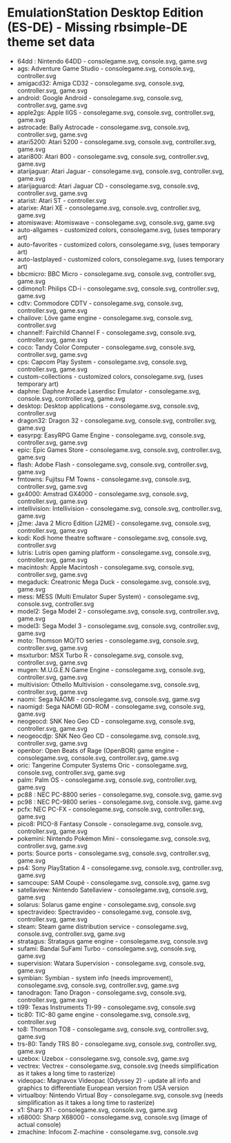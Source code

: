 # EmulationStation Desktop Edition (ES-DE) - Missing rbsimple-DE theme set data

* 64dd : Nintendo 64DD - consolegame.svg, console.svg, game.svg
* ags: Adventure Game Studio - consolegame.svg, console.svg, controller.svg
* amigacd32: Amiga CD32 - consolegame.svg, console.svg, controller.svg, game.svg
* android: Google Android - consolegame.svg, console.svg, controller.svg, game.svg
* apple2gs: Apple IIGS - consolegame.svg, console.svg, controller.svg, game.svg
* astrocade: Bally Astrocade - consolegame.svg, console.svg, controller.svg, game.svg
* atari5200: Atari 5200 - consolegame.svg, console.svg, controller.svg, game.svg
* atari800: Atari 800 - consolegame.svg, console.svg, controller.svg, game.svg
* atarijaguar: Atari Jaguar - consolegame.svg, console.svg, controller.svg, game.svg
* atarijaguarcd: Atari Jaguar CD - consolegame.svg, console.svg, controller.svg, game.svg
* atarist: Atari ST - controller.svg
* atarixe: Atari XE - consolegame.svg, console.svg, controller.svg, game.svg
* atomiswave: Atomiswave - consolegame.svg, console.svg, game.svg
* auto-allgames - customized colors, consolegame.svg, (uses temporary art)
* auto-favorites - customized colors, consolegame.svg, (uses temporary art)
* auto-lastplayed - customized colors, consolegame.svg, (uses temporary art)
* bbcmicro: BBC Micro - consolegame.svg, console.svg, controller.svg, game.svg
* cdimono1: Philips CD-i - consolegame.svg, console.svg, controller.svg, game.svg
* cdtv: Commodore CDTV - consolegame.svg, console.svg, controller.svg, game.svg
* chailove: Löve game engine - consolegame.svg, console.svg, controller.svg
* channelf: Fairchild Channel F - consolegame.svg, console.svg, controller.svg, game.svg
* coco: Tandy Color Computer - consolegame.svg, console.svg, controller.svg, game.svg
* cps: Capcom Play System - consolegame.svg, console.svg, controller.svg, game.svg
* custom-collections - customized colors, consolegame.svg, (uses temporary art)
* daphne: Daphne Arcade Laserdisc Emulator - consolegame.svg, console.svg, controller.svg, game.svg
* desktop: Desktop applications - consolegame.svg, console.svg, controller.svg
* dragon32: Dragon 32 - consolegame.svg, console.svg, controller.svg, game.svg
* easyrpg: EasyRPG Game Engine - consolegame.svg, console.svg, controller.svg, game.svg
* epic: Epic Games Store - consolegame.svg, console.svg, controller.svg, game.svg
* flash: Adobe Flash - consolegame.svg, console.svg, controller.svg, game.svg
* fmtowns: Fujitsu FM Towns - consolegame.svg, console.svg, controller.svg, game.svg
* gx4000: Amstrad GX4000 - consolegame.svg, console.svg, controller.svg, game.svg
* intellivision: Intellivision - consolegame.svg, console.svg, controller.svg, game.svg
* j2me: Java 2 Micro Edition (J2ME) - consolegame.svg, console.svg, controller.svg, game.svg
* kodi: Kodi home theatre software - consolegame.svg, console.svg, controller.svg
* lutris: Lutris open gaming platform - consolegame.svg, console.svg, controller.svg, game.svg
* macintosh: Apple Macintosh - consolegame.svg, console.svg, controller.svg, game.svg
* megaduck: Creatronic Mega Duck - consolegame.svg, console.svg, game.svg
* mess: MESS (Multi Emulator Super System) - consolegame.svg, console.svg, controller.svg
* model2: Sega Model 2 - consolegame.svg, console.svg, controller.svg, game.svg
* model3: Sega Model 3 - consolegame.svg, console.svg, controller.svg, game.svg
* moto: Thomson MO/TO series - consolegame.svg, console.svg, controller.svg, game.svg
* msxturbor: MSX Turbo R - consolegame.svg, console.svg, controller.svg, game.svg
* mugen: M.U.G.E.N Game Engine - consolegame.svg, console.svg, controller.svg, game.svg
* multivision: Othello Multivision - consolegame.svg, console.svg, controller.svg, game.svg
* naomi: Sega NAOMI - consolegame.svg, console.svg, game.svg
* naomigd: Sega NAOMI GD-ROM - consolegame.svg, console.svg, game.svg
* neogeocd: SNK Neo Geo CD - consolegame.svg, console.svg, controller.svg, game.svg
* neogeocdjp: SNK Neo Geo CD - consolegame.svg, console.svg, controller.svg, game.svg
* openbor: Open Beats of Rage (OpenBOR) game engine - consolegame.svg, console.svg, controller.svg, game.svg
* oric: Tangerine Computer Systems Oric - consolegame.svg, console.svg, controller.svg, game.svg
* palm: Palm OS - consolegame.svg, console.svg, controller.svg, game.svg
* pc88 : NEC PC-8800 series - consolegame.svg, console.svg, game.svg
* pc98 : NEC PC-9800 series - consolegame.svg, console.svg, game.svg
* pcfx: NEC PC-FX - consolegame.svg, console.svg, controller.svg, game.svg
* pico8: PICO-8 Fantasy Console - consolegame.svg, console.svg, controller.svg, game.svg
* pokemini: Nintendo Pokémon Mini - consolegame.svg, console.svg, controller.svg, game.svg
* ports: Source ports - consolegame.svg, console.svg, controller.svg, game.svg
* ps4: Sony PlayStation 4 - consolegame.svg, console.svg, controller.svg, game.svg
* samcoupe: SAM Coupé - consolegame.svg, console.svg, game.svg
* satellaview: Nintendo Satellaview - consolegame.svg, console.svg, game.svg
* solarus: Solarus game engine - consolegame.svg, console.svg
* spectravideo: Spectravideo - consolegame.svg, console.svg, controller.svg, game.svg
* steam: Steam game distribution service - consolegame.svg, console.svg, controller.svg, game.svg
* stratagus: Stratagus game engine - consolegame.svg, console.svg
* sufami: Bandai SuFami Turbo - consolegame.svg, console.svg, game.svg
* supervision: Watara Supervision - consolegame.svg, console.svg, game.svg
* symbian: Symbian - system info (needs improvement), consolegame.svg, console.svg, controller.svg, game.svg
* tanodragon: Tano Dragon - consolegame.svg, console.svg, controller.svg, game.svg
* ti99: Texas Instruments TI-99 - consolegame.svg, console.svg
* tic80: TIC-80 game engine - consolegame.svg, console.svg, controller.svg
* to8: Thomson TO8 - consolegame.svg, console.svg, controller.svg, game.svg
* trs-80: Tandy TRS 80 - consolegame.svg, console.svg, controller.svg, game.svg
* uzebox: Uzebox - consolegame.svg, console.svg, game.svg
* vectrex: Vectrex - consolegame.svg, console.svg (needs simplification as it takes a long time to rasterize)
* videopac: Magnavox Videopac (Odyssey 2) - update all info and graphics to differentiate European version from USA version
* virtualboy: Nintendo Virtual Boy - consolegame.svg, console.svg (needs simplification as it takes a long time to rasterize)
* x1:  Sharp X1 - consolegame.svg, console.svg, game.svg
* x68000: Sharp X68000 - consolegame.svg, console.svg (image of actual console)
* zmachine: Infocom Z-machine - consolegame.svg, console.svg
